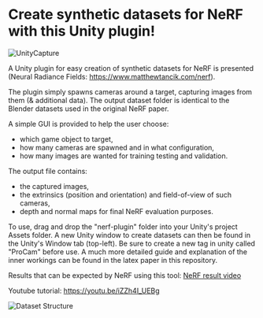 # Create synthetic datasets for NeRF with this Unity plugin!

![UnityCapture](https://user-images.githubusercontent.com/32450751/148696613-df457232-7c66-43be-a7bb-fe1f0ea95f48.png)

A Unity plugin for easy creation of synthetic datasets for NeRF is presented (Neural Radiance Fields: https://www.matthewtancik.com/nerf). 

The plugin simply spawns cameras around a target, capturing images from them (& additional data). The output dataset folder is identical to the Blender datasets used in the original NeRF paper. 

A simple GUI is provided to help the user choose: 
- which game object to target,
- how many cameras are spawned and in what configuration,
- how many images are wanted for training testing and validation. 

The output file contains:
- the captured images, 
- the extrinsics (position and orientation) and field-of-view of such cameras, 
- depth and normal maps for final NeRF evaluation purposes. 

To use, drag and drop the "nerf-plugin" folder into your Unity's project Assets folder. A new Unity window to create datasets can then be found in the Unity's Window tab (top-left). Be sure to create a new tag in unity called "ProCam" before use. A much more detailed guide and explanation of the inner workings can be found in the latex paper in this repository. 

Results that can be expected by NeRF using this tool: [NeRF result video](https://user-images.githubusercontent.com/32450751/134493567-9afd8f72-4be1-47af-a3c8-c2239ce79641.mp4)

Youtube tutorial: https://youtu.be/iZZh4I_UEBg

![Dataset Structure](https://user-images.githubusercontent.com/32450751/148696633-4c8b630e-e9a4-4aec-937e-7df52003a325.png)


